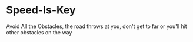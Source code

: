 # Speed-Is-Key
Avoid All the Obstacles, the road throws at you, don't get to far or you'll hit other obstacles on the way
